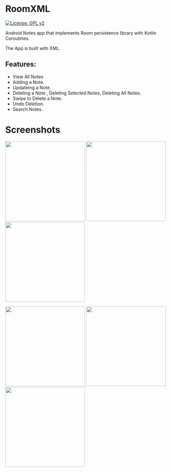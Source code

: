 # RoomXML
[![License: GPL v2](https://img.shields.io/badge/License-GPL_v2-blue.svg)](https://www.gnu.org/licenses/old-licenses/gpl-2.0.en.html)

Android Notes app that implements Room persistence library with Kotlin Coroutines.

The App is built with XML.
## Features:
 - View All Notes
 - Adding a Note.
 - Updateing a Note.
 - Deleting a Note , Deleting Selected Notes, Deleting All Notes.
 - Swipe to Delete a Note.
 - Undo Deletion.
 - Search Notes. 
# Screenshots
<img src="https://github.com/MahmoudRH/RoomXML/blob/main/screenshots/all_notes.png" width="250" style="max-width:100%;"> <img src="https://github.com/MahmoudRH/RoomXML/blob/main/screenshots/add_new.png" width="250" style="max-width:100%;"> <img src="https://github.com/MahmoudRH/RoomXML/blob/main/screenshots/search.png" width="250" style="max-width:100%;">

<img src="https://github.com/MahmoudRH/RoomXML/blob/main/screenshots/updating.png" width="250" style="max-width:100%;"> <img src="https://github.com/MahmoudRH/RoomXML/blob/main/screenshots/selection.png" width="250" style="max-width:100%;"> <img src="https://github.com/MahmoudRH/RoomXML/blob/main/screenshots/deletion.png" width="250" style="max-width:100%;">
 
